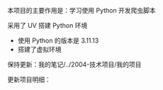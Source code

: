 
本项目的主要作用是：学习使用 Python 开发爬虫脚本

采用了 UV 搭建 Python 环境
- 使用 Python 的版本是 3.11.13
- 搭建了虚拟环境

保持更新：我的笔记/../2004-技术项目/我的项目

更新项目明细：







